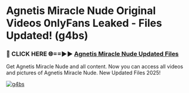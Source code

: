 # Agnetis Miracle Nude Original Videos 0nlyFans Leaked - Files Updated! (g4bs)

<h3>🔴 CLICK HERE 🌐==►► <a href="https://tinyurl.com/y5r63du9" rel="nofollow">Agnetis Miracle Nude Updated Files</a></h3>

Get Agnetis Miracle Nude and all content. Now you can access all videos and pictures of Agnetis Miracle Nude. New Updated Files 2025!

[![g4bs](https://i.imgur.com/UVo9nyh.gif)](https://tinyurl.com/y5r63du9)